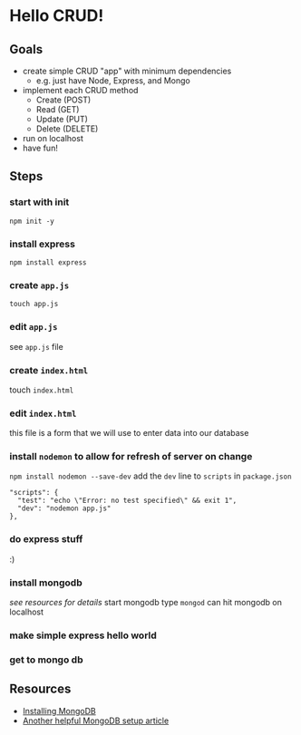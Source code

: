 # Hello CRUD!

## Goals
- create simple CRUD "app" with minimum dependencies
  - e.g. just have Node, Express, and Mongo
- implement each CRUD method
  - Create (POST)
  - Read (GET)
  - Update (PUT)
  - Delete (DELETE)
- run on localhost
- have fun!

## Steps
### start with init  
`npm init -y`

### install express
`npm install express`

### create `app.js`
`touch app.js`

### edit `app.js`
see `app.js` file

### create `index.html`
touch `index.html`

### edit `index.html`
this file is a form that we will use to enter data into our database

### install `nodemon` to allow for refresh of server on change
`npm install nodemon --save-dev`
add the `dev` line to `scripts` in `package.json`
```
"scripts": {
  "test": "echo \"Error: no test specified\" && exit 1",
  "dev": "nodemon app.js"
},
```

### do express stuff
:)

### install mongodb
_see resources for details_
start mongodb type `mongod`
can hit mongodb on localhost

### make simple express hello world

### get to mongo db


## Resources
- [Installing MongoDB](https://treehouse.github.io/installation-guides/mac/mongo-mac.html)
- [Another helpful MongoDB setup article](https://www.bmc.com/blogs/how-to-install-mongodb-ubuntu-mac/)
